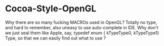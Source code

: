 Cocoa-Style-OpenGL
==================

Why there are so many fucking MACROs used in OpenGL? Totally no type, and hard to remember, also uneasy to use auto-complete in IDE. Why don't we just seal them like Apple, say, typedef enum { kTypeType0, kTypeType1} Type, so that we can easily find out what to use ?